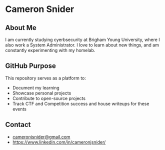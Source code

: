<!--
**Camel4/camel4** is a ✨ _special_ ✨ repository because its `README.md` (this file) appears on your GitHub profile.

Here are some ideas to get you started:

- 🔭 I’m currently working on ...
- 🌱 I’m currently learning ...
- 👯 I’m looking to collaborate on ...
- 🤔 I’m looking for help with ...
- 💬 Ask me about ...
- 📫 How to reach me: ...
- 😄 Pronouns: ...
- ⚡ Fun fact: ...
-->

# Cameron Snider

## About Me
I am currently studying cyerbsecurity at Brigham Young University, where I also work a System Administrator. I love to learn about new things, and am constantly experimenting with my homelab. 

## GitHub Purpose
This repository serves as a platform to:
- Document my learning 
- Showcase personal projects
- Contribute to open-source projects
- Track CTF and Competition success and house writeups for these events


## Contact
- cameronjsnider@gmail.com
- https://www.linkedin.com/in/cameronjsnider/


